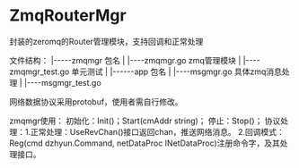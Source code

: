 # ZmqRouterMgr
封装的zeromq的Router管理模块，支持回调和正常处理

文件结构：
        |-----zmqmgr                    包名
        |       |----zmqmgr.go          zmq管理模块
		|		|----zmqmgr_test.go     单元测试
		|
		|------app                      包名
		|       |----msgmgr.go          具体zmq消息处理
	    |       |----msgmgr_test.go
		

网络数据协议采用protobuf，使用者需自行修改。

zmqmgr使用：
      初始化：Init()；Start(cmAddr string)；
	  停止：Stop()；
	  协议处理：1.正常处理：UseRevChan()接口返回chan，推送网络消息。
	            2.回调模式：Reg(cmd dzhyun.Command, netDataProc INetDataProc)注册命令字，及其处理接口。
				

